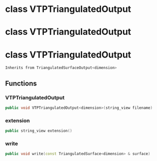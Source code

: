# class VTPTriangulatedOutput

# class VTPTriangulatedOutput

# class VTPTriangulatedOutput

```cpp
Inherits from TriangulatedSurfaceOutput<dimension>
```

## Functions

### VTPTriangulatedOutput

```cpp
public void VTPTriangulatedOutput<dimension>(string_view filename)
```

### extension

```cpp
public string_view extension()
```

### write

```cpp
public void write(const TriangulatedSurface<dimension> & surface)
```
